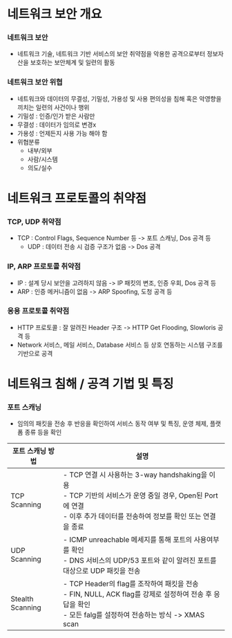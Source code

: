 # 네트워크 보안 개요
### 네트워크 보안
- 네트워크 기술, 네트워크 기반 서비스의 보안 취약점을 악용한 공격으로부터 정보자산을 보호하는 보안체계 및 일련의 활동

### 네트워크 보안 위협
- 네트워크와 데이터의 무결성, 기밀성, 가용성 및 사용 편의성을 침해 혹은 악영향을 끼치는 일련의 사건이나 행위
- 기밀성 : 인증/인가 받은 사람만
- 무결성 : 데이터가 임의로 변경x
- 가용성 : 언제든지 사용 가능 해야 함
- 위협분류
	- 내부/외부
	- 사람/시스템
	- 의도/실수

# 네트워크 프로토콜의 취약점
### TCP, UDP 취약점
- TCP : Control Flags, Sequence Number 등 -> 포트 스캐닝, Dos 공격 등
	- UDP :  데이터 전송 시 검증 구조가 없음  -> Dos 공격

### IP, ARP 프로토콜 취약점
- IP : 설계 당시 보안을 고려하지 않음 -> IP 패킷의 변조, 인증 우회, Dos 공격 등
- ARP : 인증 메커니즘이 없음 -> ARP Spoofing, 도청 공격 등

### 응용 프로토콜 취약점
- HTTP 프로토콜 : 잘 알려진 Header 구조 -> HTTP Get Flooding, Slowloris 공격 등
- Network 서비스, 메일 서비스, Database 서비스 등 상호 연동하는 시스템 구조를 기반으로 공격

# 네트워크 침해 / 공격 기법 및 특징
### 포트 스캐닝
- 임의의 패킷을 전송 후 반응을 확인하여 서비스 동작 여부 및 특징, 운영 체제, 플랫폼 종류 등을 확인

| 포트 스캐닝 방법        | 설명                                                                                                                     |
| ---------------- | ---------------------------------------------------------------------------------------------------------------------- |
| TCP Scanning     | - TCP 연결 시 사용하는 3-way handshaking을 이용<br>- TCP 기반의 서비스가 운영 중일 경우, Open된 Port에 연결<br>- 이후 추가 데이터를 전송하여 정보를 확인 또는 연결을 종료 |
| UDP Scanning     | - ICMP unreachable 메세지를 통해 포트의 사용여부를 확인<br>- DNS 서비스의 UDP/53 포트와 같이 알려진 포트를 대상으로 UDP 패킷을 전송                            |
| Stealth Scanning | - TCP Header의 flag를 조작하여 패킷을 전송<br>- FIN, NULL, ACK flag를 강제로 설정하여 전송 후 응답을 확인<br>- 모든 falg를 설정하여 전송하는 방식 -> XMAS scan |
